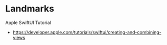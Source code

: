 # Landmarks

Apple SwiftUI Tutorial

* <https://developer.apple.com/tutorials/swiftui/creating-and-combining-views>
